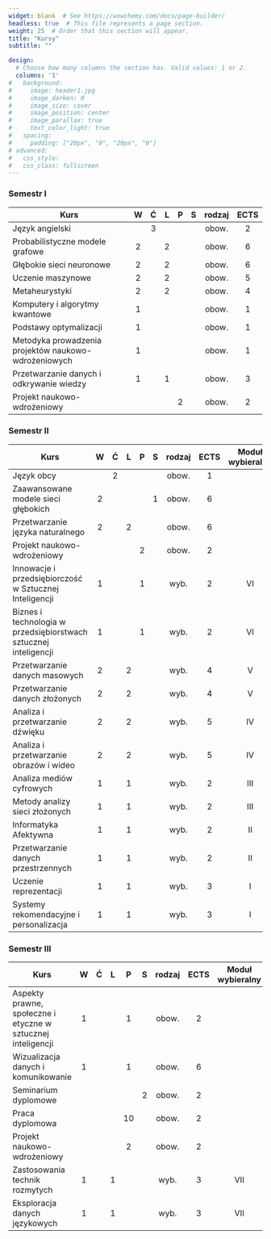 ```yaml
---
widget: blank  # See https://wowchemy.com/docs/page-builder/
headless: true  # This file represents a page section.
weight: 25  # Order that this section will appear.
title: "Kursy"
subtitle: ""

design:
  # Choose how many columns the section has. Valid values: 1 or 2.
  columns: '1'
#   background: 
#     image: header1.jpg
#     image_darken: 0
#     image_size: cover
#     image_position: center
#     image_parallax: true
#     text_color_light: true
#   spacing:
#     padding: ["20px", "0", "20px", "0"]
# advanced:
#   css_style:
#   css_class: fullscreen
---
```


### Semestr I

<center>

| Kurs                                                 | W | Ć | L | P | S | rodzaj | ECTS |
|------------------------------------------------------|:-:|:-:|:-:|:-:|:-:|:------:|:----:|
| Język angielski                                      |   | 3 |   |   |   | obow.  | 2    |
| Probabilistyczne modele grafowe                      | 2 |   | 2 |   |   | obow.  | 6    |
| Głębokie sieci neuronowe                             | 2 |   | 2 |   |   | obow.  | 6    |
| Uczenie maszynowe                                    | 2 |   | 2 |   |   | obow.  | 5    |
| Metaheurystyki                                       | 2 |   | 2 |   |   | obow.  | 4    |
| Komputery i algorytmy kwantowe                       | 1 |   |   |   |   | obow.  | 1    |
| Podstawy optymalizacji                               | 1 |   |   |   |   | obow.  | 1    |
| Metodyka prowadzenia projektów naukowo-wdrożeniowych | 1 |   |   |   |   | obow.  | 1    |
| Przetwarzanie danych i odkrywanie wiedzy             | 1 |   | 1 |   |   | obow.  | 3    |
| Projekt naukowo-wdrożeniowy                          |   |   |   | 2 |   | obow.  | 2    |

</center>

### Semestr II

<center>

| Kurs                                                               | W | Ć | L | P | S | rodzaj | ECTS |Moduł wybieralny |
|--------------------------------------------------------------------|:-:|:-:|:-:|:-:|:-:|:------:|:----:|:---------------:|
| Język obcy                                                         |   | 2 |   |   |   | obow.  | 1    |                 |
| Zaawansowane modele sieci głębokich                                | 2 |   |   |   | 1 | obow.  | 6    |                 |
| Przetwarzanie języka naturalnego                                   | 2 |   | 2 |   |   | obow.  | 6    |                 |
| Projekt naukowo-wdrożeniowy                                        |   |   |   | 2 |   | obow.  | 2    |                 |
| Innowacje i przedsiębiorczość w Sztucznej Inteligencji             | 1 |   |   | 1 |   | wyb.   | 2    | VI              |
| Biznes i technologia w przedsiębiorstwach sztucznej inteligencji   | 1 |   |   | 1 |   | wyb.   | 2    | VI              |
| Przetwarzanie danych masowych                                      | 2 |   | 2 |   |   | wyb.   | 4    | V               |
| Przetwarzanie danych złożonych                                     | 2 |   | 2 |   |   | wyb.   | 4    | V               |
| Analiza i przetwarzanie dźwięku                                    | 2 |   | 2 |   |   | wyb.   | 5    | IV              |
| Analiza i przetwarzanie obrazów i wideo                            | 2 |   | 2 |   |   | wyb.   | 5    | IV              |
| Analiza mediów cyfrowych                                           | 1 |   | 1 |   |   | wyb.   | 2    | III             |
| Metody analizy sieci złożonych                                     | 1 |   | 1 |   |   | wyb.   | 2    | III             |
| Informatyka Afektywna                                              | 1 |   | 1 |   |   | wyb.   | 2    | II              |
| Przetwarzanie danych przestrzennych                                | 1 |   | 1 |   |   | wyb.   | 2    | II              |
| Uczenie reprezentacji                                              | 1 |   | 1 |   |   | wyb.   | 3    | I               |
| Systemy rekomendacyjne i personalizacja                            | 1 |   | 1 |   |   | wyb.   | 3    | I               |

</center>

### Semestr III

<center>

| Kurs                                                         | W | Ć | L | P  | S | rodzaj | ECTS | Moduł wybieralny |
|--------------------------------------------------------------|:-:|:-:|:-:|:--:|:-:|:------:|:----:|:----------------:|
| Aspekty prawne, społeczne i etyczne w sztucznej inteligencji | 1 |   |   | 1  |   | obow.  | 2    |                  |
| Wizualizacja danych i komunikowanie                          | 1 |   |   | 1  |   | obow.  | 6    |                  |
| Seminarium dyplomowe                                         |   |   |   |    | 2 | obow.  | 2    |                  |
| Praca dyplomowa                                              |   |   |   | 10 |   | obow.  | 2    |                  |
| Projekt naukowo-wdrożeniowy                                  |   |   |   | 2  |   | obow.  | 2    |                  |
| Zastosowania technik rozmytych                               | 1 |   | 1 |    |   | wyb.   | 3    | VII              |
| Eksploracja danych językowych                                | 1 |   | 1 |    |   | wyb.   | 3    | VII              |

</center>
